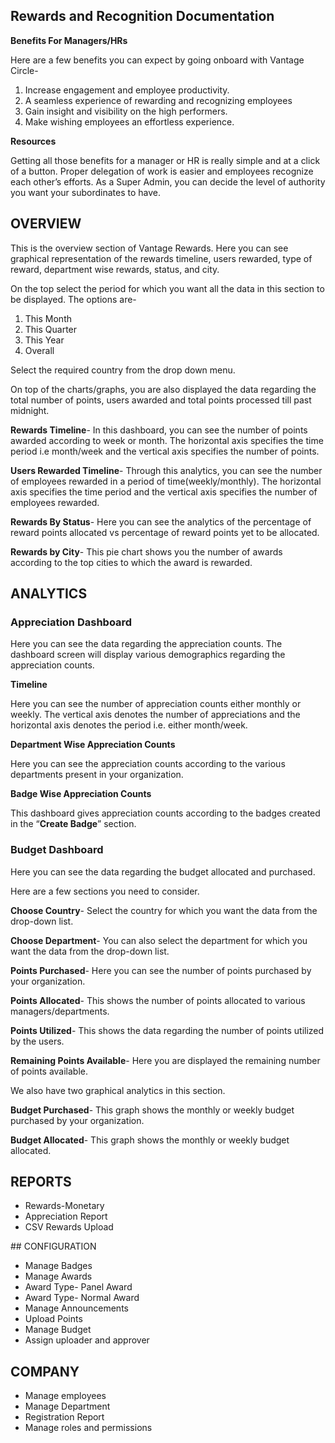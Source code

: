 ## Rewards and Recognition Documentation

**Benefits For Managers/HRs** <br>

Here are a few benefits you can expect by going onboard with Vantage Circle-
<ol>
  <li>Increase engagement and employee productivity.</li>
  <li>A seamless experience of rewarding and recognizing employees</li>
  <li>Gain insight and visibility on the high performers.</li>
  <li>Make wishing employees an effortless experience.</li>
  </ol>


**Resources**

Getting all those benefits for a manager or HR is really simple and at a click of a button. Proper delegation of work is easier and employees recognize each other’s efforts. As a Super Admin, you can decide the level of authority you want your subordinates to have.

## OVERVIEW

This is the overview section of Vantage Rewards. Here you can see graphical representation of the rewards timeline, users rewarded, type of reward, department wise rewards, status, and city. 

On the top select the period for which you want all the data in this section to be displayed. The options are-
1. This Month
2. This Quarter
3. This Year
4. Overall

Select the required country from the drop down menu. 

On top of the charts/graphs, you are also displayed the data regarding the total number of points, users awarded and total points processed till past midnight. 

**Rewards Timeline**- In this dashboard, you can see the number of points awarded according to week or month. The horizontal axis specifies the time period i.e month/week and the vertical axis specifies the number of points. 

**Users Rewarded Timeline**- Through this analytics, you can see the number of employees rewarded in a period of time(weekly/monthly). The horizontal axis specifies the time period and the vertical axis specifies the number of employees rewarded. 


**Rewards By Status**- Here you can see the analytics of the percentage of reward points allocated vs percentage of reward points yet to be allocated. 

**Rewards by City**- This pie chart shows you the number of awards according to the top cities to which the award is rewarded.

## ANALYTICS

### Appreciation Dashboard

Here you can see the data regarding the appreciation counts. The dashboard screen will display various demographics regarding the appreciation counts. 

**Timeline**

Here you can see the number of appreciation counts either monthly or weekly. The vertical axis denotes the number of appreciations and the horizontal axis denotes the period i.e. either month/week. 

**Department Wise Appreciation Counts**

Here you can see the appreciation counts according to the various departments present in your organization. 

**Badge Wise Appreciation Counts**

This dashboard gives appreciation counts according to the badges created in the “**Create Badge**” section. 


### Budget Dashboard

Here you can see the data regarding the budget allocated and purchased. 

Here are a few sections you need to consider. 

**Choose Country**- Select the country for which you want the data from the drop-down list. 

**Choose Department**- You can also select the department for which you want the data from the drop-down list.

**Points Purchased**- Here you can see the number of points purchased by your organization.

**Points Allocated**- This shows the number of points allocated to various managers/departments. 

**Points Utilized**- This shows the data regarding the number of points utilized by the users.

**Remaining Points Available**- Here you are displayed the remaining number of points available.


We also have two graphical analytics in this section. 

**Budget Purchased**- This graph shows the monthly or weekly budget purchased by your organization.

**Budget Allocated**- This graph shows the monthly or weekly budget allocated.



## REPORTS
<ul>
  <li>Rewards-Monetary</li>

<li>Appreciation Report</li>

<li>CSV Rewards Upload</li>
</ul>
## CONFIGURATION
<ul>
  <li>Manage Badges</li>

<li>Manage Awards</li>

<li>Award Type- Panel Award</li>

<li>Award Type- Normal Award</li>

<li>Manage Announcements</li>

<li>Upload Points</li>

<li>Manage Budget</li>

<li>Assign uploader and approver</li>
</ul>

## COMPANY
<ul>

<li>Manage employees</li>

<li>Manage Department</li>

<li>Registration Report</li>

<li>Manage roles and permissions</li>
</ul>
